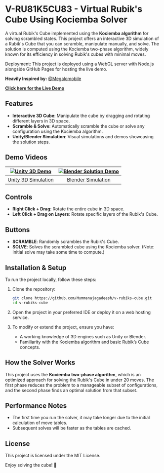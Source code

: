 # V-RU81K5CU83 - Virtual Rubik's Cube Using Kociemba Solver

A virtual Rubik's Cube implemented using the **Kociemba algorithm** for solving scrambled states. This project offers an interactive 3D simulation of a Rubik's Cube that you can scramble, manipulate manually, and solve. The solution is computed using the Kociemba two-phase algorithm, widely known for its efficiency in solving Rubik's cubes with minimal moves.

Deployment: This project is deployed using a WebGL server with Node.js alongside GitHub Pages for hosting the live demo.

**Heavily Inspired by:** [@Megalomobile](https://www.megalomobile.com/)

**[Click here for the Live Demo](https://mummanajagadeesh.github.io/v-cube-host/)**

## Features

- **Interactive 3D Cube**: Manipulate the cube by dragging and rotating different layers in 3D space.
- **Scramble & Solve**: Automatically scramble the cube or solve any configuration using the Kociemba algorithm.
- **Unity/Blender Simulation**: Visual simulations and demos showcasing the solution steps.
  
## Demo Videos

| [![Unity 3D Demo](https://img.youtube.com/vi/L4s2YYyi-70/0.jpg)](https://www.youtube.com/watch?v=L4s2YYyi-70) | [![Blender Solution Demo](https://img.youtube.com/vi/pQN5wu2dtTQ/0.jpg)](https://www.youtube.com/watch?v=pQN5wu2dtTQ) |
|:-------------------------------------------------------------------------------------------------------------:|:---------------------------------------------------------------------------------------------------------------------:|
| [Unity 3D Simulation](https://www.youtube.com/watch?v=L4s2YYyi-70)                                              | [Blender Simulation](https://www.youtube.com/watch?v=pQN5wu2dtTQ)                                                      |

## Controls

- **Right Click + Drag**: Rotate the entire cube in 3D space.
- **Left Click + Drag on Layers**: Rotate specific layers of the Rubik's Cube.
  
## Buttons

- **SCRAMBLE**: Randomly scrambles the Rubik's Cube.
- **SOLVE**: Solves the scrambled cube using the Kociemba solver. (Note: Initial solve may take some time to compute.)

## Installation & Setup

To run the project locally, follow these steps:

1. Clone the repository:

   ```bash
   git clone https://github.com/Mummanajagadeesh/v-rubiks-cube.git
   cd v-rubiks-cube
   ```

2. Open the project in your preferred IDE or deploy it on a web hosting service.

3. To modify or extend the project, ensure you have:
   - A working knowledge of 3D engines such as Unity or Blender.
   - Familiarity with the Kociemba algorithm and basic Rubik’s Cube concepts.

## How the Solver Works

This project uses the **Kociemba two-phase algorithm**, which is an optimized approach for solving the Rubik's Cube in under 20 moves. The first phase reduces the problem to a manageable subset of configurations, and the second phase finds an optimal solution from that subset.

## Performance Notes

- The first time you run the solver, it may take longer due to the initial calculation of move tables.
- Subsequent solves will be faster as the tables are cached.

## License

This project is licensed under the MIT License.

Enjoy solving the cube! 🎲
